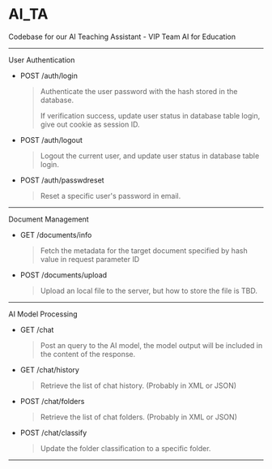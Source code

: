 # AI_TA
Codebase for our AI Teaching Assistant - VIP Team AI for Education

---
User Authentication
- POST /auth/login
    > Authenticate the user password with the hash stored in the database.
    >
    > If verification success, update user status in database table login, give out cookie as session ID.
- POST /auth/logout
    > Logout the current user, and update user status in database table login.
- POST /auth/passwdreset
    > Reset a specific user's password in email.
---
Document Management
- GET /documents/info
    > Fetch the metadata for the target document specified by hash value in request parameter ID
- POST /documents/upload
    > Upload an local file to the server, but how to store the file is TBD.
---
AI Model Processing
- GET /chat
    > Post an query to the AI model, the model output will be included in the content of the response.
- GET /chat/history
    > Retrieve the list of chat history. (Probably in XML or JSON)
- POST /chat/folders
    > Retrieve the list of chat folders. (Probably in XML or JSON)
- POST /chat/classify
    > Update the folder classification to a specific folder.
---
